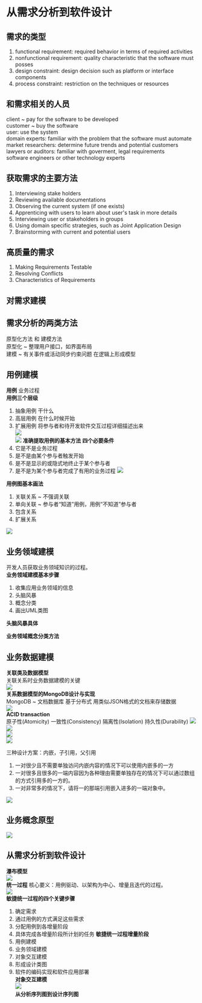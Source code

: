 # 从需求分析到软件设计  

## 需求的类型 
1. functional requirement:  required behavior in terms of required activities  
2. nonfunctional requirement: quality characteristic that the software must posses  
3. design constraint: design decision such as platform or interface components  
4. process constraint: restriction on the techniques or resources  

## 和需求相关的人员
client ~ pay for the software to be developed  
customer ~ buy the software  
user: use the system   
domain experts: familiar with the problem that the software must automate  
market researchers: determine future trends and potential customers  
lawyers or auditors: familiar with goverment, legal requirements  
software engineers or other technology experts  

## 获取需求的主要方法  
1. Interviewing stake holders
2. Reviewing available documentations  
3. Observing the current system (if one exists)
4. Apprenticing with users to learn about user's task in more details
5. Interviewing user or stakeholders in groups
6. Using domain specific strategies, such as Joint Application Design
7. Brainstorming with current and potential users

## 高质量的需求  
1. Making Requirements Testable     
2. Resolving Conflicts          
3. Characteristics of Requirements          

## 对需求建模  

## 需求分析的两类方法  
原型化方法 和 建模方法  
原型化 ~  整理用户接口，如界面布局  
建模 ~ 有关事件或活动同步约束问题 在逻辑上形成模型  

## 用例建模  
**用例** 
业务过程  
**用例三个层级** 
1. 抽象用例  干什么 
2. 高层用例  在什么时候开始
3. 扩展用例  将参与者和待开发软件交互过程详细描述出来  
![](../../attachments/2021-07-16-16-23-43.png)  
![](../../attachments/2021-07-16-16-24-38.png) 
**准确提取用例的基本方法**
**四个必要条件**  
1. 它是不是业务过程
2. 是不是由某个参与者触发开始
3. 是不是显示的或隐式地终止于某个参与者
4. 是不是为某个参与者完成了有用的业务过程 
![](../../attachments/2021-07-16-16-33-58.png)

**用例图基本画法**   
1. 关联关系 ~ 不强调关联
2. 单向关联 ~ 参与者“知道”用例，用例“不知道”参与者
3. 包含关系  
4. 扩展关系 

![](../../attachments/2021-07-16-16-40-30.png) 



## 业务领域建模  
开发人员获取业务领域知识的过程。  
**业务领域建模基本步骤**    
1. 收集应用业务领域的信息  
2. 头脑风暴
3. 概念分类  
4. 画出UML类图

**头脑风暴具体**  

**业务领域概念分类方法**   


## 业务数据建模  
**关联类及数据模型**  
关联关系时业务数据建模的关键    
![](../../attachments/2021-07-16-17-01-40.png)  
**关系数据模型的MongoDB设计与实现**  
MongoDB ~ 文档数据库 基于分布式  用类似JSON格式的文档来存储数据  
![](../../attachments/2021-07-16-17-09-14.png)  
**ACID transaction**   
原子性(Atomicity)  一致性(Consistency)  隔离性(Isolation) 持久性(Durability) 
![](../../attachments/2021-07-16-17-32-03.png)  
![](../../attachments/2021-07-16-17-34-23.png)  
![](../../attachments/2021-07-16-17-34-34.png)  
![](../../attachments/2021-07-16-17-36-05.png)    

三种设计方案：内嵌，子引用，父引用  
1. 一对很少且不需要单独访问内嵌内容的情况下可以使用内嵌多的一方 
2. 一对很多且很多的一端内容因为各种理由需要单独存在的情况下可以通过数组的方式引用多的一方的。
3. 一对非常多的情况下，请将一的那端引用嵌入进多的一端对象中。  

![](../../attachments/2021-07-16-22-17-11.png)  

## 业务概念原型
![](../../attachments/2021-07-16-22-18-40.png)  

## 从需求分析到软件设计  
**瀑布模型**  
![](../../attachments/2021-07-16-22-22-06.png)  
**统一过程** 
核心要义：用例驱动、以架构为中心、增量且迭代的过程。  
![](../../attachments/2021-07-16-22-27-19.png)  
**敏捷统一过程的四个关键步骤**  
1. 确定需求  
2. 通过用例的方式满足这些需求 
3. 分配用例到各增量阶段
4. 具体完成各增量阶段所计划的任务
**敏捷统一过程增量阶段**  
1. 用例建模  
2. 业务领域建模 
3. 对象交互建模
4. 形成设计类图 
5. 软件的编码实现和软件应用部署  
**对象交互建模**  
![](../../attachments/2021-07-16-22-31-56.png)  
**从分析序列图到设计序列图**  

